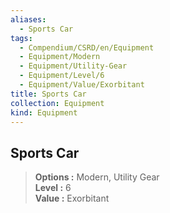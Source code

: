 ```yaml
---
aliases:
  - Sports Car
tags:
  - Compendium/CSRD/en/Equipment
  - Equipment/Modern
  - Equipment/Utility-Gear
  - Equipment/Level/6
  - Equipment/Value/Exorbitant
title: Sports Car
collection: Equipment
kind: Equipment
---
```

## Sports Car  
  
>  
> **Options :** Modern, Utility Gear  
> **Level :** 6  
> **Value :** Exorbitant